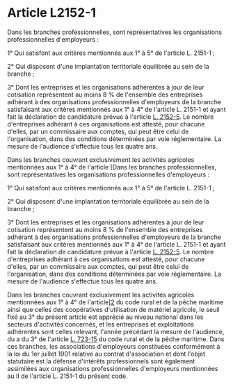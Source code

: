 # Article L2152-1

Dans les branches professionnelles, sont représentatives les organisations professionnelles d'employeurs :

1° Qui satisfont aux critères mentionnés aux 1° à 5° de l'article L. 2151-1 ;

2° Qui disposent d'une implantation territoriale équilibrée au sein de la branche ;

3° Dont les entreprises et les organisations adhérentes à jour de leur cotisation représentent au moins 8 % de l'ensemble des entreprises adhérant à des organisations professionnelles d'employeurs de la branche satisfaisant aux critères mentionnés aux 1° à 4° de l'article L. 2151-1 et ayant fait la déclaration de candidature prévue à l'article [L. 2152-5][1]. Le nombre d'entreprises adhérant à ces organisations est attesté, pour chacune d'elles, par un commissaire aux comptes, qui peut être celui de l'organisation, dans des conditions déterminées par voie réglementaire. La mesure de l'audience s'effectue tous les quatre ans.

Dans les branches couvrant exclusivement les activités agricoles mentionnées aux 1° à 4° de l'article [Dans les branches professionnelles, sont représentatives les organisations professionnelles d'employeurs :

1° Qui satisfont aux critères mentionnés aux 1° à 5° de l'article L. 2151-1 ;

2° Qui disposent d'une implantation territoriale équilibrée au sein de la branche ;

3° Dont les entreprises et les organisations adhérentes à jour de leur cotisation représentent au moins 8 % de l'ensemble des entreprises adhérant à des organisations professionnelles d'employeurs de la branche satisfaisant aux critères mentionnés aux 1° à 4° de l'article L. 2151-1 et ayant fait la déclaration de candidature prévue à l'article [L. 2152-5][1]. Le nombre d'entreprises adhérant à ces organisations est attesté, pour chacune d'elles, par un commissaire aux comptes, qui peut être celui de l'organisation, dans des conditions déterminées par voie réglementaire. La mesure de l'audience s'effectue tous les quatre ans.

Dans les branches couvrant exclusivement les activités agricoles mentionnées aux 1° à 4° de l'article][2] du code rural et de la pêche maritime ainsi que celles des coopératives d'utilisation de matériel agricole, le seuil fixé au 3° du présent article est apprécié au niveau national dans les secteurs d'activités concernés, et les entreprises et exploitations adhérentes sont celles relevant, l'année précédant la mesure de l'audience, du a du 3° de l'article [L. 723-15][3] du code rural et de la pêche maritime. Dans ces branches, les associations d'employeurs constituées conformément à la loi du 1er juillet 1901 relative au contrat d'association et dont l'objet statutaire est la défense d'intérêts professionnels sont également assimilées aux organisations professionnelles d'employeurs mentionnées au II de l'article L. 2151-1 du présent code.

 [1]: /affichCodeArticle.do?cidTexte=LEGITEXT000006072050&idArticle=LEGIARTI000028689665&dateTexte=&categorieLien=cid
 [2]: /affichCodeArticle.do?cidTexte=LEGITEXT000006071367&idArticle=LEGIARTI000006585193&dateTexte=&categorieLien=cid
 [3]: /affichCodeArticle.do?cidTexte=LEGITEXT000006071367&idArticle=LEGIARTI000006585268&dateTexte=&categorieLien=cid